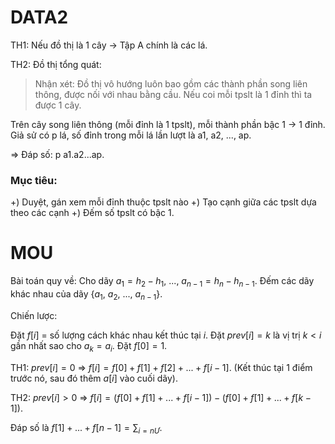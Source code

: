 # DATA2
TH1: Nếu đồ thị là 1 cây -> Tập A chính là các lá.

TH2: Đồ thị tổng quát:

> Nhận xét: Đồ thị vô hướng luôn bao gồm các thành phần song liên thông, được nối với nhau bằng cầu. Nếu coi mỗi tpslt là 1 đỉnh thì ta được 1 cây.

Trên cây song liên thông (mỗi đỉnh là 1 tpslt), mỗi thành phần bậc 1 -> 1 đỉnh. Giả sử có p lá, số đỉnh trong mỗi lá lần lượt là a1, a2, ..., ap.

=> Đáp số: p a1.a2...ap.

### Mục tiêu:
+) Duyệt, gán xem mỗi đỉnh thuộc tpslt nào
+) Tạo cạnh giữa các tpslt dựa theo các cạnh
+) Đếm số tpslt có bậc 1.

# MOU

Bài toán quy về: Cho dãy $a_1 = h_2 - h_1$, ..., $a_{n-1} = h_n - h_{n-1}$. Đếm các dãy khác nhau của dãy {$a_1$, $a_2$, ..., $a_{n-1}$}.

Chiến lược: 

Đặt $f[i]$ = số lượng cách khác nhau kết thúc tại $i$. Đặt $prev[i] = k$ là vị trị $k < i$ gần nhất sao cho $a_k = a_i$. Đặt $f[0] = 1$.

TH1: $prev[i] = 0$ => $f[i] = f[0] + f[1] + f[2] + ... + f[i - 1]$. (Kết thúc tại 1 điểm trước nó, sau đó thêm $a[i]$ vào cuối dãy).

TH2: $prev[i] > 0$ => $f[i] = (f[0] + f[1] + ... + f[i - 1]) - (f[0] + f[1] + ... + f[k - 1])$.

Đáp số là $f[1] + ... + f[n-1] = \sum_{i=nƯ}$.


<!--stackedit_data:
eyJoaXN0b3J5IjpbNDk0MDk4NTYsMTgyNTg3NzM5OCwxNDU1OD
I2NTU0LC0xOTYwODYwODk2XX0=
-->